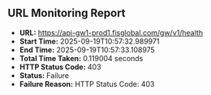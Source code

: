 ## URL Monitoring Report

- **URL:** https://api-gw1-prod1.fisglobal.com/gw/v1/health
- **Start Time:** 2025-09-19T10:57:32.989971
- **End Time:** 2025-09-19T10:57:33.108975
- **Total Time Taken:** 0.119004 seconds
- **HTTP Status Code:** 403
- **Status:** Failure
- **Failure Reason:** HTTP Status Code: 403
